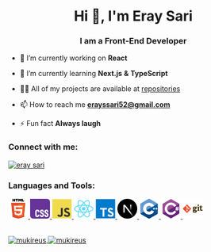 <h1 align="center">Hi 👋, I'm Eray Sari</h1>
<h3 align="center">I am a Front-End Developer</h3>

- 🔭 I’m currently working on **React**

- 🌱 I’m currently learning **Next.js** **&** **TypeScript**

- 👨‍💻 All of my projects are available at [repositories](https://github.com/eraysari?tab=repositories)

- 📫 How to reach me **erayssari52@gmail.com**

- ⚡ Fun fact **Always laugh**

<h3 align="left">Connect with me:</h3>
<p align="left">
<a href="https://www.linkedin.com/in/eray-sar%C4%B1-b406a3185/" target="blank"><img align="center" src="https://raw.githubusercontent.com/rahuldkjain/github-profile-readme-generator/master/src/images/icons/Social/linked-in-alt.svg" alt="eray sari" height="30" width="40" /></a>
</p>

<h3 align="left">Languages and Tools:</h3>
<p align="left"></p>
<a href="#"><img src="https://raw.githubusercontent.com/github/explore/cebd63002168a05a6a642f309227eefeccd92950/topics/html/html.png" alt="html" width="40" height="40"/> </a>
<a href="#" target="_blank" rel="noreferrer"> <img src="https://raw.githubusercontent.com/github/explore/cebd63002168a05a6a642f309227eefeccd92950/topics/css/css.png" alt="css" width="40" height="40"/> </a>
<a href="#" target="_blank" rel="noreferrer"> <img src="https://raw.githubusercontent.com/devicons/devicon/master/icons/javascript/javascript-original.svg" alt="javascript" width="40" height="40"/> </a>
<a href="#" target="_blank" rel="noreferrer"> <img src="https://raw.githubusercontent.com/devicons/devicon/master/icons/react/react-original.svg" alt="javascript" width="40" height="40"/> </a>
<a href="#" target="_blank" rel="noreferrer"> <img src="https://raw.githubusercontent.com/devicons/devicon/master/icons/typescript/typescript-original.svg" alt="typescript" width="40" height="40"/> </a>
<a href="#" target="_blank" rel="noreferrer"> <img src="https://raw.githubusercontent.com/devicons/devicon/master/icons/nextjs/nextjs-original.svg" alt="typescript" width="40" height="40"/> </a>
<a href="#" target="_blank" rel="noreferrer"> <img src="https://raw.githubusercontent.com/devicons/devicon/master/icons/cplusplus/cplusplus-original.svg" alt="cplusplus" width="40" height="40"/> </a>
<a href="#" target="_blank" rel="noreferrer"> <img src="https://raw.githubusercontent.com/devicons/devicon/master/icons/csharp/csharp-original.svg" alt="csharp" width="40" height="40"/> </a>
<a href="#" target="_blank" rel="noreferrer"> <img src="https://raw.githubusercontent.com/github/explore/cebd63002168a05a6a642f309227eefeccd92950/topics/git/git.png" alt="git" width="40" height="40"/> </a>

</p>

</br>
<div >
  <a href="https://github.com/EraySari">
    <img height="180em" align="center" src="https://github-readme-stats.vercel.app/api?username=eraysari&show_icons=true&locale=en&theme=algolia&include_all_commits=true&count_private=true" alt="mukireus"/>
  <img height="180em" align="center" src="https://github-readme-stats.vercel.app/api/top-langs?username=eraysari&show_icons=true&locale=en&layout=compact&langs_count=8&theme=algolia" alt="mukireus"/>

  </a>
</div>

